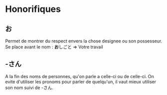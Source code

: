 <!-- TITLE: Honorifiques -->
<!-- SUBTITLE: Montrer le respect -->

# Honorifiques
## お
Permet de montrer du respect envers la chose designee ou son possesseur.
Se place avant le nom :
**お**しごと => Votre travail

## -さん
A la fin des noms de personnes, qu'on parle a celle-ci ou de celle-ci.
On evite d'utiliser les pronoms pour parler de quelqu'un, il vaut mieux utiliser son nom suivi de -さん.